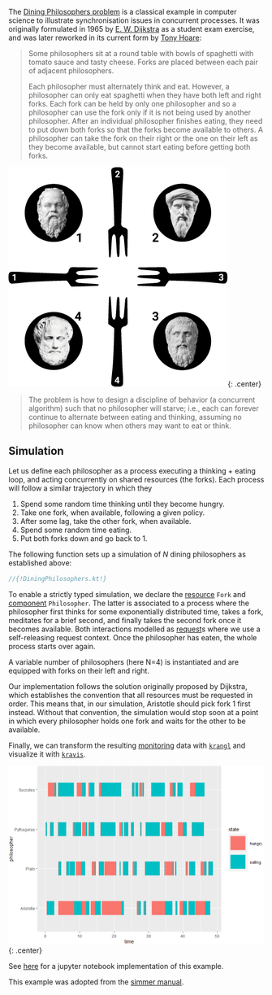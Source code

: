 
The [Dining Philosophers problem](https://en.wikipedia.org/wiki/Dining_philosophers_problem) is a classical example in computer science to illustrate synchronisation issues in concurrent processes. It was originally formulated in 1965 by [E. W. Dijkstra](https://en.wikipedia.org/wiki/Edsger_W._Dijkstra) as a student exam exercise, and was later reworked in its current form by [Tony Hoare](https://en.wikipedia.org/wiki/Tony_Hoare):

> Some philosophers sit at a round table with bowls of spaghetti with tomato sauce and tasty cheese. Forks are placed between each pair of adjacent philosophers.
>
> Each philosopher must alternately think and eat. However, a philosopher can only eat spaghetti when they have both left and right forks. Each fork can be held by only one philosopher and so a philosopher can use the fork only if it is not being used by another philosopher. After an individual philosopher finishes eating, they need to put down both forks so that the forks become available to others. A philosopher can take the fork on their right or the one on their left as they become available, but cannot start eating before getting both forks.

![Dining Philosophers, with $N=4$.](philosophers.png){: .center}

> The problem is how to design a discipline of behavior (a concurrent algorithm) such that no philosopher will starve; i.e., each can forever continue to alternate between eating and thinking, assuming no philosopher can know when others may want to eat or think.

## Simulation

Let us define each philosopher as a process executing a thinking + eating loop, and acting concurrently on shared resources (the forks). Each process will follow a similar trajectory in which they

1. Spend some random time thinking until they become hungry.
2. Take one fork, when available, following a given policy.
3. After some lag, take the other fork, when available.
4. Spend some random time eating.
5. Put both forks down and go back to 1.

The following function sets up a simulation of $N$ dining philosophers as established above:

```kotlin
//{!DiningPhilosophers.kt!}
```

To enable a strictly typed simulation, we declare the [resource](../resource.md) `Fork` and [component](../component.md) `Philosopher`. The latter is associated to a process where the philosopher first thinks for some exponentially distributed time, takes a fork, meditates for a brief second, and finally takes the second fork once it becomes available. Both interactions modelled as [request](../component.md#request)s where we use a self-releasing request context. Once the philosopher has eaten, the whole process starts over again.

A variable number of philosophers (here N=4) is instantiated and are equipped with forks on their left and right.

<!--With the simplest algorithm, each philosopher would take, for example, the right fork first and then the left one. But it is easy to see that this policy may result in starvation:-->

<!--```{r, message=FALSE}-->
<!--fork_seq <- list(-->
<!--  Socrates   = c(1, 2),-->
<!--  Pythagoras = c(2, 3),-->
<!--  Plato      = c(3, 4),-->
<!--  Aristotle  = c(4, 1)-->
<!--)-->
<!--simulate(fork_seq, time=50) %>%-->
<!--  print() %>%-->
<!--  philosophers_gantt() + theme_bw()-->
<!--```-->

Our implementation follows the solution originally proposed by Dijkstra, which establishes the convention that all resources must be requested in order. This means that, in our simulation, Aristotle should pick fork 1 first instead. Without that convention, the simulation would stop soon at a point in which every philosopher holds one fork and waits for the other to be available.

<!--```{r, message=FALSE}-->
<!--fork_seq$Aristotle <- rev(fork_seq$Aristotle)-->
<!--simulate(fork_seq, time=50) %>%-->
<!--  print() %>%-->
<!--  philosophers_gantt() + theme_bw()-->
<!--```-->

Finally, we can transform the resulting [monitoring](../monitors.md) data with [`krangl`](http://holgerbrandl.github.io/krangl/) and visualize it with [`kravis`](https://github.com/holgerbrandl/kravis).

![](spaghetti_time.png){: .center}


See [here](https://github.com/holgerbrandl/kalasim/blob/master/simulations/notebooks/dining.ipynb) for a jupyter notebook implementation of this example.

This example was adopted from the [simmer manual](https://r-simmer.org/articles/simmer-08-philosophers.html).